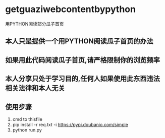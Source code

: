 # getguaziwebcontentbypython
用PYTHON阅读部分瓜子首页
## 本人只是提供一个用PYTHON阅读瓜子首页的办法
## 如果用此代码阅读瓜子首页,请严格限制你的浏览频率
## 本人分享只处于学习目的,任何人如果使用此东西违法相关法律和本人无关

## 使用步骤
1. cmd to thisfile
2. pip install -r req.txt -i https://pypi.doubanio.com/simple
3. python run.py
